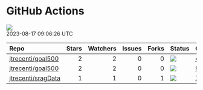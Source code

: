GitHub Actions
================

![](https://github.com/jtrecenti/status/workflows/Render%20Status/badge.svg)  
2023-08-17 09:06:26 UTC

| Repo                                                        | Stars | Watchers | Issues | Forks | Status                                                                                                                                      | Commit                                                                                                                         |
|:------------------------------------------------------------|------:|---------:|-------:|------:|:--------------------------------------------------------------------------------------------------------------------------------------------|:-------------------------------------------------------------------------------------------------------------------------------|
| [jtrecenti/goal500](https://github.com/jtrecenti/goal500)   |     2 |        2 |      0 |     0 | [![](https://github.com/jtrecenti/goal500/workflows/R-CMD-check/badge.svg)](https://github.com/jtrecenti/goal500/actions/runs/5508338015)   | <a href="https://github.com/jtrecenti/goal500/commit/460949ce3c9cc88f22de0c685e3567c84e0f6f62" title="add forcats">460949</a>  |
| [jtrecenti/goal500](https://github.com/jtrecenti/goal500)   |     2 |        2 |      0 |     0 | [![](https://github.com/jtrecenti/goal500/workflows/update-readme/badge.svg)](https://github.com/jtrecenti/goal500/actions/runs/5850760359) | <a href="https://github.com/jtrecenti/goal500/commit/916304b45c7148f3535a7f9e3b16d5d4800acb61" title="Update data">916304</a>  |
| [jtrecenti/sragData](https://github.com/jtrecenti/sragData) |     1 |        1 |      0 |     1 | [![](https://github.com/jtrecenti/sragData/workflows/update-data/badge.svg)](https://github.com/jtrecenti/sragData/actions/runs/2547090343) | <a href="https://github.com/jtrecenti/sragData/commit/7dc963de44bd4aaa69351c39f5498fb74025f446" title="Update data">7dc963</a> |
